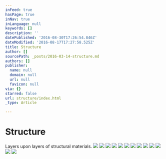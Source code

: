 ```yaml
---
inFeed: true
hasPage: true
inNav: true
inLanguage: null
keywords: []
description: ''
datePublished: '2016-08-30T17:26:54.846Z'
dateModified: '2016-08-17T17:27:58.525Z'
title: Structure
author: []
sourcePath: _posts/2016-03-14-structure.md
authors: []
publisher:
  name: null
  domain: null
  url: null
  favicon: null
via: {}
starred: false
url: structure/index.html
_type: Article

---
```

# Structure

Layers upon layers of structural materials. ![](https://the-grid-user-content.s3-us-west-2.amazonaws.com/12f49b60-8b30-4779-b3ef-04c114164430.jpg)
![](https://the-grid-user-content.s3-us-west-2.amazonaws.com/a5ecc5b3-0654-4c4d-914a-5aedb34f937d.jpg)
![](https://the-grid-user-content.s3-us-west-2.amazonaws.com/faa72467-39ad-4e7c-a920-3501cb06e25a.jpg)
![](https://the-grid-user-content.s3-us-west-2.amazonaws.com/b2904753-d56e-4943-88a2-00b62f577733.jpg)
![](https://the-grid-user-content.s3-us-west-2.amazonaws.com/2fad1995-7760-4f9c-9c23-166927173a6b.jpg)
![](https://the-grid-user-content.s3-us-west-2.amazonaws.com/c63f667c-f8a4-4820-a73c-cf96463aec8a.jpg)
![](https://the-grid-user-content.s3-us-west-2.amazonaws.com/a8f100a5-6c44-4f72-9d94-80880bf2e30b.jpg)
![](https://the-grid-user-content.s3-us-west-2.amazonaws.com/d63dd81d-27ab-4f30-a981-83f1ed1d4b76.jpg)
![](https://the-grid-user-content.s3-us-west-2.amazonaws.com/534a58d3-7cf2-4552-9056-b2221a6dab06.jpg)
![](https://the-grid-user-content.s3-us-west-2.amazonaws.com/53cc4f6b-04fd-498c-99d0-30279d4495e7.jpg)
![](https://the-grid-user-content.s3-us-west-2.amazonaws.com/44d64001-3d6e-42d7-bdc0-641ccb366c81.jpg)
![](https://the-grid-user-content.s3-us-west-2.amazonaws.com/a0c61557-abd5-42e0-8ced-a54b4893c667.jpg)
![](https://the-grid-user-content.s3-us-west-2.amazonaws.com/92102a85-e148-44db-bd16-867c9241ab24.jpg)